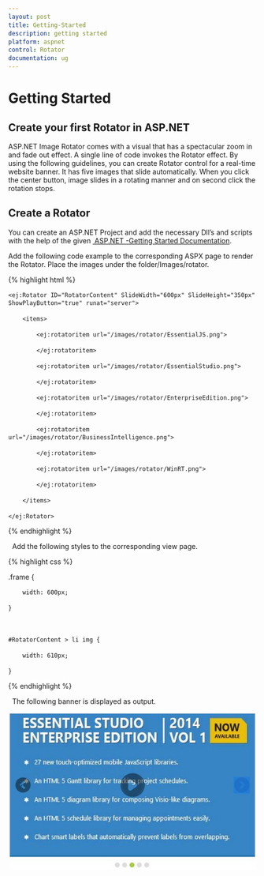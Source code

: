 ```yaml
---
layout: post
title: Getting-Started
description: getting started
platform: aspnet
control: Rotator
documentation: ug
---
```


# Getting Started

## Create your first Rotator in ASP.NET

ASP.NET Image Rotator comes with a visual that has a spectacular zoom in and fade out effect. A single line of code invokes the Rotator effect. By using the following guidelines, you can create Rotator control for a real-time website banner. It has five images that slide automatically. When you click the center button, image slides in a rotating manner and on second click the rotation stops.

## Create a Rotator

You can create an ASP.NET Project and add the necessary Dll’s and scripts with the help of the given [ ASP.NET -Getting Started Documentation](http://docs.syncfusion.com/aspnetmvc/captcha/getting-started#create-your-first-captcha-in-aspnet-mvc).

Add the following code example to the corresponding ASPX page to render the Rotator. Place the images under the folder/Images/rotator.

{% highlight html %}



<div class="frame">

    <ej:Rotator ID="RotatorContent" SlideWidth="600px" SlideHeight="350px" ShowPlayButton="true" runat="server">

        <items>

            <ej:rotatoritem url="/images/rotator/EssentialJS.png">

            </ej:rotatoritem>

            <ej:rotatoritem url="/images/rotator/EssentialStudio.png">

            </ej:rotatoritem>

            <ej:rotatoritem url="/images/rotator/EnterpriseEdition.png">

            </ej:rotatoritem>

            <ej:rotatoritem url="/images/rotator/BusinessIntelligence.png">

            </ej:rotatoritem>

            <ej:rotatoritem url="/images/rotator/WinRT.png">

            </ej:rotatoritem>

        </items>

    </ej:Rotator>

</div>



{% endhighlight %}

  Add the following styles to the corresponding view page.

{% highlight css %}

.frame {

        width: 600px;

    }



    #RotatorContent > li img {

        width: 610px;

    }
	
{% endhighlight %}

  The following banner is displayed as output.

![](Getting-Started_images/Getting-Started_img1.png)



